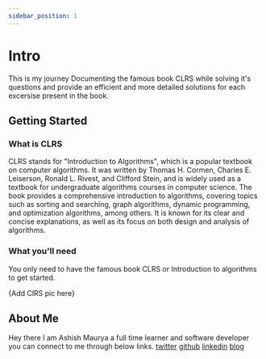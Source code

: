 ```yaml
---
sidebar_position: 1
---
```


# Intro

This is my journey Documenting the famous book CLRS while solving it's questions and provide an efficient and more detailed solutions for each excersise present in the book.
## Getting Started

### What is CLRS
CLRS stands for "Introduction to Algorithms", which is a popular textbook on computer algorithms. It was written by Thomas H. Cormen, Charles E. Leiserson, Ronald L. Rivest, and Clifford Stein, and is widely used as a textbook for undergraduate algorithms courses in computer science. The book provides a comprehensive introduction to algorithms, covering topics such as sorting and searching, graph algorithms, dynamic programming, and optimization algorithms, among others. It is known for its clear and concise explanations, as well as its focus on both design and analysis of algorithms.

### What you'll need

You only need to have the famous book CLRS or Introduction to algorithms to get started. 

{Add ClRS pic here}


## About Me

Hey there I am Ashish Maurya a full time learner and software developer you can connect to me through below links.
[twitter](https://twitter.com/theysaymaurya) 
[github](https://github.com/theashishmaurya)
[linkedin](https://www.linkedin.com/in/theashishmaurya/)
[blog](https://blog.theashishmaurya.com)

